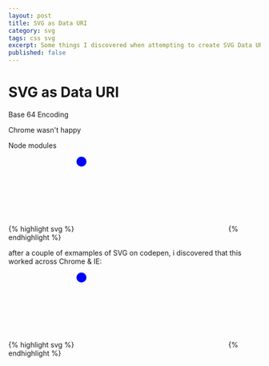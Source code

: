 ```yaml
---
layout: post
title: SVG as Data URI
category: svg
tags: css svg
excerpt: Some things I discovered when attempting to create SVG Data URIs.
published: false
---
```


# SVG as Data URI

Base 64 Encoding

Chrome wasn't happy

Node modules

{% highlight svg %}
<svg>
	<circle cx="10" cy="10" r="10" fill="blue"/>
</svg>
{% endhighlight %}

after a couple of exmamples of SVG on codepen, i discovered that this worked across Chrome & IE:

{% highlight svg %}
<svg xmlns="http://www.w3.org/2000/svg">
	<circle cx="10" cy="10" r="10" fill="blue"></circle>
</svg>
{% endhighlight %}

